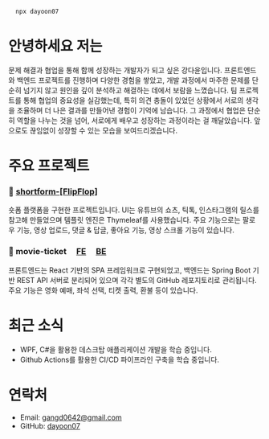 <!--
**Dayoon07/Dayoon07** is a ✨ _special_ ✨ repository because its `README.md` (this file) appears on your GitHub profile.

Here are some ideas to get you started:

- 🔭 I’m currently working on ...
- 🌱 I’m currently learning ...
- 👯 I’m looking to collaborate on ...
- 🤔 I’m looking for help with ...
- 💬 Ask me about ...
- 📫 How to reach me: ...
- 😄 Pronouns: ...
- ⚡ Fun fact: ...
-->

<!-- <a href="https://github-readme-stats.vercel.app/api?username=dayoon07&show_icons=true&theme=default" target="_blank">
  <img src="https://github-readme-stats.vercel.app/api?username=dayoon07&show_icons=true&theme=default" height="180" />
</a>
<a href="https://github-readme-stats.vercel.app/api/top-langs/?username=dayoon07&layout=compact&theme=default">
  <img src="https://github-readme-stats.vercel.app/api/top-langs/?username=dayoon07&layout=compact&theme=default" height="180" />
</a>

<a href="https://streak-stats.demolab.com?user=dayoon07&hide_border=true&border_radius=0&locale=ko&short_numbers=true" target="_blank">
  <img src="https://streak-stats.demolab.com?user=dayoon07&hide_border=true&border_radius=0&locale=ko&short_numbers=true" height="180" />
</a> -->

```bash
  npx dayoon07
```

# 안녕하세요 저는

문제 해결과 협업을 통해 함께 성장하는 개발자가 되고 싶은 강다윤입니다. 프론트엔드와 백엔드 프로젝트를 진행하며 다양한 경험을 쌓았고, 개발 과정에서 마주한 문제를 단순히 넘기지 않고 원인을 깊이 분석하고 해결하는 데에서 보람을 느꼈습니다. 팀 프로젝트를 통해 협업의 중요성을 실감했는데, 특히 의견 충돌이 있었던 상황에서 서로의 생각을 조율하며 더 나은 결과를 만들어낸 경험이 기억에 남습니다. 그 과정에서 협업은 단순히 역할을 나누는 것을 넘어, 서로에게 배우고 성장하는 과정이라는 걸 깨달았습니다. 앞으로도 끊임없이 성장할 수 있는 모습을 보여드리겠습니다.

# 주요 프로젝트

### 🔹 [shortform-[FlipFlop]](https://github.com/Dayoon07/shortform)
숏폼 플랫폼을 구현한 프로젝트입니다. UI는 유튜브의 쇼츠, 틱톡, 인스타그램의 릴스를 참고해 만들었으며 템플릿 엔진은 Thymeleaf를 사용했습니다. 주요 기능으로는 팔로우 기능, 영상 업로드, 댓글 & 답글, 좋아요 기능, 영상 스크롤 기능이 있습니다.

### 🔹 movie-ticket &nbsp; &nbsp; [FE](https://github.com/Dayoon07/react-movie-ticket-ui) &nbsp; &nbsp; [BE](https://github.com/Dayoon07/springboot-movie-ticket)
프론트엔드는 React 기반의 SPA 프레임워크로 구현되었고, 백엔드는 Spring Boot 기반 REST API 서버로 분리되어 있으며 각각 별도의 GitHub 레포지토리로 관리됩니다. 주요 기능은 영화 예매, 좌석 선택, 티켓 출력, 환불 등이 있습니다.

# 최근 소식
- WPF, C#을 활용한 데스크탑 애플리케이션 개발을 학습 중입니다.
- Github Actions를 활용한 CI/CD 파이프라인 구축을 학습 중입니다.

# 연락처
- Email: [gangd0642@gmail.com](mailto:gangd0642@gmail.com)  
- GitHub: [dayoon07](https://github.com/Dayoon07)

<!-- 

# 기술 스택

### IDE & 개발 도구  
<div style="display: flex; height: 25px;">
  <img src="https://img.shields.io/badge/Eclipse-2C2255?style=for-the-badge&logo=eclipse&logoColor=white" />
  <img src="https://custom-icon-badges.demolab.com/badge/Visual%20Studio%20Code-0078d7?style=for-the-badge&logo=vsc&logoColor=white" />
  <img src="https://img.shields.io/badge/PyCharm-000000?style=for-the-badge&logo=PyCharm&logoColor=white" />
  <img src="https://img.shields.io/badge/Spring%20Tool%20Suite%20-6DB33F?style=for-the-badge&logo=eclipse&logoColor=white" />
  <img src="https://img.shields.io/badge/dbeaver-382923?style=for-the-badge&logo=dbeaver&logoColor=white" />
</div>

### 프론트엔드
<div style="display: flex; height: 25px;">
  <img src="https://img.shields.io/badge/html5-%23E34F26.svg?style=for-the-badge&logo=html5&logoColor=white" />
  <img src="https://img.shields.io/badge/css3-%231572B6.svg?style=for-the-badge&logo=css3&logoColor=white" />
  <img src="https://img.shields.io/badge/JavaScript-F7DF1E?style=for-the-badge&logo=javascript&logoColor=white" />
  <img src="https://img.shields.io/badge/React-%2320232a?style=for-the-badge&logo=react&logoColor=%2361DAFB" />
  <img src="https://img.shields.io/badge/jQuery-0769AD?style=for-the-badge&logo=jquery&logoColor=fff" />
  <img src="https://img.shields.io/badge/tailwind%20css-%2338B2AC.svg?style=for-the-badge&logo=tailwind-css&logoColor=white" />
  <img src="https://img.shields.io/badge/bootstrap-%238511FA.svg?style=for-the-badge&logo=bootstrap&logoColor=white" />
</div>

### 백엔드 & 프레임워크
<div style="display: flex; height: 25px;">
  <img src="https://dayoon07.github.io/img/Java-007396.svg" />
  <img src="https://img.shields.io/badge/Python-3776AB?style=for-the-badge&logo=python&logoColor=fff" />
  <img src="https://img.shields.io/badge/Spring-6DB33F?style=for-the-badge&logo=spring&logoColor=white" />
  <img src="https://img.shields.io/badge/Spring%20Boot-6DB33F?style=for-the-badge&logo=springboot&logoColor=fff" />
  <img src="https://img.shields.io/badge/Spring%20Security-6DB33F?style=for-the-badge&logo=springsecurity&logoColor=white" />
  <img src="https://img.shields.io/badge/Spring_data_jpa-6DB33F?style=for-the-badge&logo=SpringSecurity&logoColor=white" />
  <img src="https://img.shields.io/badge/Hibernate-59666C?style=for-the-badge&logo=hibernate&logoColor=fff" />
  <!-- <img src="https://img.shields.io/badge/MAVEN-000000?style=for-the-badge&logo=apachemaven&logoColor=blue" /> -->
  <!-- <img src="https://img.shields.io/badge/FastAPI-009485?style=for-the-badge&logo=fastapi&logoColor=white" />
</div> -->

<!-- 

### 데이터베이스 & 서버
<div style="display: flex; height: 25px;">
  <img src="https://custom-icon-badges.demolab.com/badge/Oracle-F80000?style=for-the-badge&logo=oracle&logoColor=fff" />
  <img src="https://img.shields.io/badge/Maria-003545?style=for-the-badge&logo=mariadb&logoColor=white" />
  <img src="https://img.shields.io/badge/Apache%20Tomcat-F8DC75?style=for-the-badge&logo=apachetomcat&logoColor=black" />
  <img src="https://img.shields.io/badge/Nginx-009639?logo=nginx&logoColor=white&style=for-the-badge" />
</div>

### 분석 & 모니터링
<div style="display: flex; height: 25px;">
  <img src="https://img.shields.io/badge/Prometheus-black?style=for-the-badge&logo=prometheus" />
  <img src="https://img.shields.io/badge/Grafana-F2F4F9?style=for-the-badge&logo=grafana&logoColor=orange" />
</div>

### 버전관리 & 협업
<div style="display: flex; height: 25px;">
  <img src="https://img.shields.io/badge/Github-black?style=for-the-badge&logo=Github&logoColor=white" />
  <img src="https://img.shields.io/badge/Git-F05032?style=for-the-badge&logo=Git&logoColor=white" />
</div>

-->

<!-- ## 💻 운영체제  
<img src="https://img.shields.io/badge/Ubuntu-E95420?style=for-the-badge&logo=Ubuntu&logoColor=white" />
<img src="https://custom-icon-badges.demolab.com/badge/Windows-0078D6?style=for-the-badge&logo=windows11&logoColor=white" />
<img src="https://img.shields.io/badge/Android-3DDC84?style=for-the-badge&logo=android&logoColor=white" /> -->
